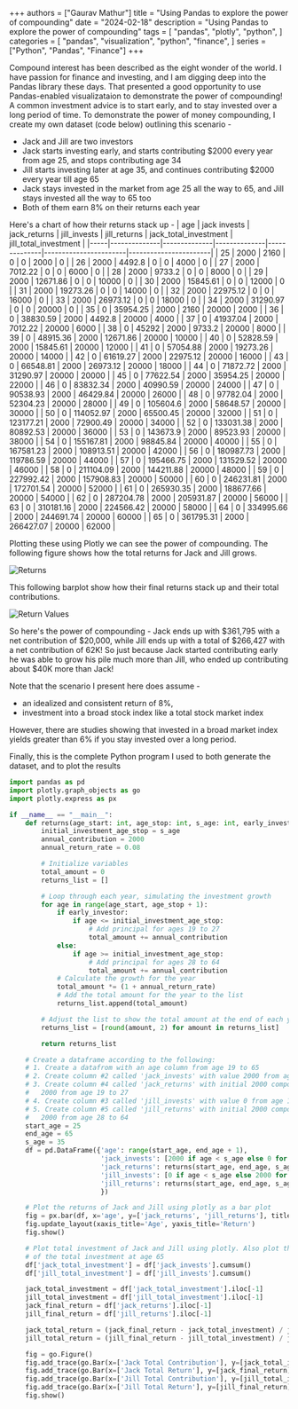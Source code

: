 +++
authors = ["Gaurav Mathur"]
title = "Using Pandas to explore the power of compounding"
date = "2024-02-18"
description = "Using Pandas to explore the power of compounding"
tags = [
    "pandas",
    "plotly",
    "python",
]
categories = [
    "pandas",
    "visualization",
    "python",
    "finance",
]
series = ["Python", "Pandas", "Finance"]
+++

Compound interest has been described as the eight wonder of the world. I have passion for finance and investing, and I am digging deep into the 
Pandas library these days. That presented a good opportunity to use Pandas-enabled visualizataion to demonstrate the power of compounding! A common investment 
advice is to start early, and to stay invested over a long period of time. To demonstrate the power of money compounding, I create my own dataset 
(code below) outlining this scenario -

* Jack and Jill are two investors
* Jack starts investing early, and starts contributing $2000 every year from age 25, and stops contributing  age 34
* Jill starts investing later at age 35, and continues contributing $2000 every year till age 65
* Jack stays invested in the market from age 25 all the way to 65, and Jill stays invested all the way to 65 too
* Both of them earn 8% on their returns each year

Here's a chart of how their returns stack up -
| age | jack invests | jack_returns | jill_invests | jill_returns | jack_total_investment | jill_total_investment |
|-----|--------------|--------------|--------------|--------------|-----------------------|-----------------------|
| 25  | 2000         | 2160         | 0            | 0            | 2000                  | 0                     |
| 26  | 2000         | 4492.8       | 0            | 0            | 4000                  | 0                     |
| 27  | 2000         | 7012.22      | 0            | 0            | 6000                  | 0                     |
| 28  | 2000         | 9733.2       | 0            | 0            | 8000                  | 0                     |
| 29  | 2000         | 12671.86     | 0            | 0            | 10000                 | 0                     |
| 30  | 2000         | 15845.61     | 0            | 0            | 12000                 | 0                     |
| 31  | 2000         | 19273.26     | 0            | 0            | 14000                 | 0                     |
| 32  | 2000         | 22975.12     | 0            | 0            | 16000                 | 0                     |
| 33  | 2000         | 26973.12     | 0            | 0            | 18000                 | 0                     |
| 34  | 2000         | 31290.97     | 0            | 0            | 20000                 | 0                     |
| 35  | 0            | 35954.25     | 2000         | 2160         | 20000                 | 2000                  |
| 36  | 0            | 38830.59     | 2000         | 4492.8       | 20000                 | 4000                  |
| 37  | 0            | 41937.04     | 2000         | 7012.22      | 20000                 | 6000                  |
| 38  | 0            | 45292        | 2000         | 9733.2       | 20000                 | 8000                  |
| 39  | 0            | 48915.36     | 2000         | 12671.86     | 20000                 | 10000                 |
| 40  | 0            | 52828.59     | 2000         | 15845.61     | 20000                 | 12000                 |
| 41  | 0            | 57054.88     | 2000         | 19273.26     | 20000                 | 14000                 |
| 42  | 0            | 61619.27     | 2000         | 22975.12     | 20000                 | 16000                 |
| 43  | 0            | 66548.81     | 2000         | 26973.12     | 20000                 | 18000                 |
| 44  | 0            | 71872.72     | 2000         | 31290.97     | 20000                 | 20000                 |
| 45  | 0            | 77622.54     | 2000         | 35954.25     | 20000                 | 22000                 |
| 46  | 0            | 83832.34     | 2000         | 40990.59     | 20000                 | 24000                 |
| 47  | 0            | 90538.93     | 2000         | 46429.84     | 20000                 | 26000                 |
| 48  | 0            | 97782.04     | 2000         | 52304.23     | 20000                 | 28000                 |
| 49  | 0            | 105604.6     | 2000         | 58648.57     | 20000                 | 30000                 |
| 50  | 0            | 114052.97    | 2000         | 65500.45     | 20000                 | 32000                 |
| 51  | 0            | 123177.21    | 2000         | 72900.49     | 20000                 | 34000                 |
| 52  | 0            | 133031.38    | 2000         | 80892.53     | 20000                 | 36000                 |
| 53  | 0            | 143673.9     | 2000         | 89523.93     | 20000                 | 38000                 |
| 54  | 0            | 155167.81    | 2000         | 98845.84     | 20000                 | 40000                 |
| 55  | 0            | 167581.23    | 2000         | 108913.51    | 20000                 | 42000                 |
| 56  | 0            | 180987.73    | 2000         | 119786.59    | 20000                 | 44000                 |
| 57  | 0            | 195466.75    | 2000         | 131529.52    | 20000                 | 46000                 |
| 58  | 0            | 211104.09    | 2000         | 144211.88    | 20000                 | 48000                 |
| 59  | 0            | 227992.42    | 2000         | 157908.83    | 20000                 | 50000                 |
| 60  | 0            | 246231.81    | 2000         | 172701.54    | 20000                 | 52000                 |
| 61  | 0            | 265930.35    | 2000         | 188677.66    | 20000                 | 54000                 |
| 62  | 0            | 287204.78    | 2000         | 205931.87    | 20000                 | 56000                 |
| 63  | 0            | 310181.16    | 2000         | 224566.42    | 20000                 | 58000                 |
| 64  | 0            | 334995.66    | 2000         | 244691.74    | 20000                 | 60000                 |
| 65  | 0            | 361795.31    | 2000         | 266427.07    | 20000                 | 62000                 |


Plotting these using Plotly we can see the power of compounding. The following
figure shows how the total returns for Jack and Jill grows.

  ![Returns](/returns_plot-1.png)

This following barplot show how their final returns stack up and their total
contributions.

  ![Return Values](/returns_values.png)

So here's the power of compounding - Jack ends up with $361,795 with a net
contribution of  $20,000, while Jill ends up with a total of $266,427 with a
net contribution of 62K! So just because Jack started contributing early he was
able to grow his pile much more than Jill, who ended up contributing about $40K
more than Jack!

Note that the scenario I present here does assume -

* an idealized and consistent return of 8%,
* investment into a broad stock index like a total stock market index

However, there are studies showing that invested in a broad market index yields
greater than 6% if you stay invested over a long period.

Finally, this is the complete Python program I used to both generate the dataset, and to plot the 
results


```python
import pandas as pd
import plotly.graph_objects as go
import plotly.express as px

if __name__ == "__main__":
    def returns(age_start: int, age_stop: int, s_age: int, early_investor: bool) -> list:
        initial_investment_age_stop = s_age
        annual_contribution = 2000
        annual_return_rate = 0.08

        # Initialize variables
        total_amount = 0
        returns_list = []

        # Loop through each year, simulating the investment growth
        for age in range(age_start, age_stop + 1):
            if early_investor:
                if age <= initial_investment_age_stop:
                    # Add principal for ages 19 to 27
                    total_amount += annual_contribution
            else:
                if age >= initial_investment_age_stop:
                    # Add principal for ages 28 to 64
                    total_amount += annual_contribution
            # Calculate the growth for the year
            total_amount *= (1 + annual_return_rate)
            # Add the total amount for the year to the list
            returns_list.append(total_amount)

        # Adjust the list to show the total amount at the end of each year, rounded to 2 decimal places
        returns_list = [round(amount, 2) for amount in returns_list]

        return returns_list

    # Create a dataframe according to the following:
    # 1. Create a datafrom with an age column from age 19 to 65
    # 2. Create column #2 called 'jack_invests' with value 2000 from age 19 to 27, and then 0 from age 28 to 64
    # 3. Create column #4 called 'jack_returns' with initial 2000 compounded at 6% from age 19 to 64, and also adding
    #   2000 from age 19 to 27
    # 4. Create column #3 called 'jill_invests' with value 0 from age 19 to 27, and then 2000 from age 28 to 64
    # 5. Create column #5 called 'jill_returns' with initial 2000 compounded at 8% from age 19 to 64, and also adding
    #   2000 from age 28 to 64
    start_age = 25
    end_age = 65
    s_age = 35
    df = pd.DataFrame({'age': range(start_age, end_age + 1),
                       'jack_invests': [2000 if age < s_age else 0 for age in range(start_age, end_age + 1)],
                       'jack_returns': returns(start_age, end_age, s_age, True),
                       'jill_invests': [0 if age < s_age else 2000 for age in range(start_age, end_age + 1)],
                       'jill_returns': returns(start_age, end_age, s_age, False)
                       })

    # Plot the returns of Jack and Jill using plotly as a bar plot
    fig = px.bar(df, x='age', y=['jack_returns', 'jill_returns'], title='Returns of Jack and Jill', barmode='group')
    fig.update_layout(xaxis_title='Age', yaxis_title='Return')
    fig.show()

    # Plot total investment of Jack and Jill using plotly. Also plot the total returns on investment as a percentage
    # of the total investment at age 65
    df['jack_total_investment'] = df['jack_invests'].cumsum()
    df['jill_total_investment'] = df['jill_invests'].cumsum()

    jack_total_investment = df['jack_total_investment'].iloc[-1]
    jill_total_investment = df['jill_total_investment'].iloc[-1]
    jack_final_return = df['jack_returns'].iloc[-1]
    jill_final_return = df['jill_returns'].iloc[-1]

    jack_total_return = (jack_final_return - jack_total_investment) / jack_total_investment * 100
    jill_total_return = (jill_final_return - jill_total_investment) / jill_total_investment * 100

    fig = go.Figure()
    fig.add_trace(go.Bar(x=['Jack Total Contribution'], y=[jack_total_investment], name='Jack Total Contributions', marker_color='rgb(55, 83, 109)'))
    fig.add_trace(go.Bar(x=['Jack Total Return'], y=[jack_final_return], name='Jack Total Return', marker_color='rgb(26, 118, 255)'))
    fig.add_trace(go.Bar(x=['Jill Total Contribution'], y=[jill_total_investment], name='Jill Total Contributions', marker_color='rgb(255, 153, 51)'))
    fig.add_trace(go.Bar(x=['Jill Total Return'], y=[jill_final_return], name='Jill Total Return', marker_color='rgb(255, 99, 71)'))
    fig.show()
```


